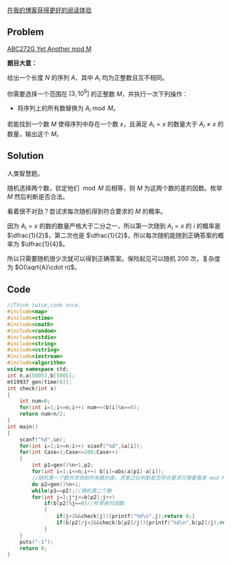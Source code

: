 [在我的博客获得更好的阅读体验](https://www.cnblogs.com/mk-oi/p/abc272g.html)

## Problem

[ABC272G Yet Another mod M](https://www.luogu.com.cn/problem/AT_abc272_g)

**题目大意：**

给出一个长度 $N$ 的序列 $A$，其中 $A_i$ 均为正整数且互不相同。

你需要选择一个范围在 $[3,10^9]$ 的正整数 $M$，并执行一次下列操作：

- 将序列上的所有数替换为 $A_i \bmod M$。

若能找到一个数 $M$ 使得序列中存在一个数 $x$，且满足 $A_i=x$ 的数量大于 $A_i \not= x$ 的数量，输出这个 $M$。

## Solution

人类智慧题。

随机选择两个数，钦定他们 $\bmod M$ 后相等，则 $M$ 为这两个数的差的因数。枚举 $M$ 然后判断是否合法。

看着很不对劲？尝试求每次随机得到符合要求的 $M$ 的概率。

因为 $A_i=x$ 的数的数量严格大于二分之一，所以第一次随到 $A_i=x$ 的 $i$ 的概率是 $\dfrac{1}{2}$，第二次也是 $\dfrac{1}{2}$，所以每次随机能随到正确答案的概率为 $\dfrac{1}{4}$。

所以只需要随机很少次就可以得到正确答案。保险起见可以随机 $200$ 次，复杂度为 $O(\sqrt{A}\cdot n)$。

## Code

```cpp
//Think twice,code once.
#include<map>
#include<ctime>
#include<cmath>
#include<random>
#include<cstdio>
#include<string>
#include<cstring>
#include<iostream>
#include<algorithm>
using namespace std;
int n,a[5005],b[5005];
mt19937 gen(time(0));
int check(int x)
{
	int num=0;
	for(int i=1;i<=n;i++) num+=(b[i]%x==0);
	return num>n/2;
}
int main()
{
	scanf("%d",&n);
	for(int i=1;i<=n;i++) scanf("%d",&a[i]);
	for(int Case=1;Case<=200;Case++)
	{
		int p1=gen()%n+1,p2;
		for(int i=1;i<=n;i++) b[i]=abs(a[p1]-a[i]);
        //随机第一个数并求他和所有数的差，求差之后判断是否符合要求只需要看差 mod M 是否等于 0 即可。
		do p2=gen()%n+1;
		while(p1==p2);//随机第二个数
		for(int j=1;j*j<=b[p2];j++)
			if(b[p2]%j==0)//枚举差的因数
			{
				if(j>2&&check(j)){printf("%d\n",j);return 0;}
				if(b[p2]/j>2&&check(b[p2]/j)){printf("%d\n",b[p2]/j);return 0;}
			}
	}
	puts("-1");
	return 0;
}
```

